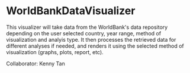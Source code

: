 # WorldBankDataVisualizer
This visualizer will take data from the WorldBank's data repository depending on the user selected country, year range, method of visualization and analyis type. It then processes the retrieved data for different analyses if needed, and renders it using the selected method of visualization (graphs, plots, report, etc).

Collaborator: Kenny Tan
